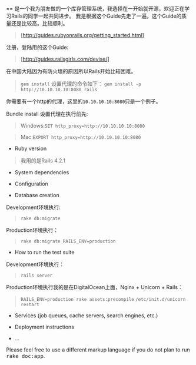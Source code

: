 == 是一个我为朋友做的一个库存管理系统，我选择在一开始就开源，欢迎正在学习Rails的同学一起共同进步。
我是根据这个Guide先走了一遍，这个Guide的质量还是比较高。比较顺利。
 > [http://guides.rubyonrails.org/getting_started.html]

注册，登陆用的这个Guide:
 > [http://guides.railsgirls.com/devise/]

在中国大陆因为有防火墙的原因所以Rails开始比较困难。
 > `gem install` 设置代理的命令如下：
 > `gem install -p http://10.10.10.10:8080 rails`
 
你需要有一个http的代理，这里的`10.10.10.10:8080`只是一个例子。

Bundle install 设置代理在执行前先:
 > Windows:`SET http_proxy=http://10.10.10.10:8080`
 
 > Mac:`EXPORT http_proxy=http://10.10.10.10:8080`

* Ruby version
 > 我用的是Rails 4.2.1

* System dependencies

* Configuration

* Database creation

Development环境执行:
 > `rake db:migrate`

Production环境执行：
 > `rake db:migrate RAILS_ENV=production`

* How to run the test suite

Development环境执行：
 > `rails server`

Production环境执行我的是在DigitalOcean上面，Nginx + Unicorn  + Rails：
 > `RAILS_ENV=production rake assets:precompile`
 > `/etc/init.d/unicorn restart`
 
* Services (job queues, cache servers, search engines, etc.)

* Deployment instructions

* ...


Please feel free to use a different markup language if you do not plan to run
<tt>rake doc:app</tt>.

[http://guides.rubyonrails.org/getting_started.html]: http://guides.rubyonrails.org/getting_started.html
[http://guides.railsgirls.com/devise/]: http://guides.railsgirls.com/devise/
